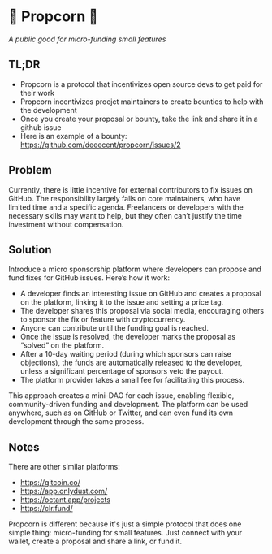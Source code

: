 # 🍿 Propcorn 🍿

_A public good for micro-funding small features_

## TL;DR

- Propcorn is a protocol that incentivizes open source devs to get paid for their work
- Propcorn incentivizes proejct maintainers to create bounties to help with the development
- Once you create your proposal or bounty, take the link and share it in a github issue
- Here is an example of a bounty: https://github.com/deeecent/propcorn/issues/2

## Problem

Currently, there is little incentive for external contributors to fix issues on GitHub. The responsibility largely falls on core maintainers, who have limited time and a specific agenda. Freelancers or developers with the necessary skills may want to help, but they often can’t justify the time investment without compensation.

## Solution

Introduce a micro sponsorship platform where developers can propose and fund fixes for GitHub issues. Here’s how it work:

- A developer finds an interesting issue on GitHub and creates a proposal on the platform, linking it to the issue and setting a price tag.
- The developer shares this proposal via social media, encouraging others to sponsor the fix or feature with cryptocurrency.
- Anyone can contribute until the funding goal is reached.
- Once the issue is resolved, the developer marks the proposal as “solved” on the platform.
- After a 10-day waiting period (during which sponsors can raise objections), the funds are automatically released to the developer, unless a significant percentage of sponsors veto the payout.
- The platform provider takes a small fee for facilitating this process.

This approach creates a mini-DAO for each issue, enabling flexible, community-driven funding and development. The platform can be used anywhere, such as on GitHub or Twitter, and can even fund its own development through the same process.

## Notes

There are other similar platforms:

- https://gitcoin.co/
- https://app.onlydust.com/
- https://octant.app/projects
- https://clr.fund/

Propcorn is different because it's just a simple protocol that does one simple thing: micro-funding for small features. Just connect with your wallet, create a proposal and share a link, or fund it.
